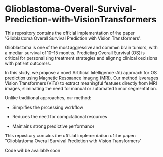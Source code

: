 # Glioblastoma-Overall-Survival-Prediction-with-VisionTransformers
This repository contains the official implementation of the paper 'Glioblastoma Overall Survival Prediction with Vision Transformers'.

Glioblastoma is one of the most aggressive and common brain tumors, with a median survival of 10–15 months. Predicting Overall Survival (OS) is critical for personalizing treatment strategies and aligning clinical decisions with patient outcomes.

In this study, we propose a novel Artificial Intelligence (AI) approach for OS prediction using Magnetic Resonance Imaging (MRI). Our method leverages Vision Transformers (ViTs) to extract meaningful features directly from MRI images, eliminating the need for manual or automated tumor segmentation.

Unlike traditional approaches, our method:

  - Simplifies the processing workflow

  - Reduces the need for computational resources

  - Maintains strong predictive performance

This repository contains the official implementation of the paper:
"Glioblastoma Overall Survival Prediction with Vision Transformers"


Code will be available soon
